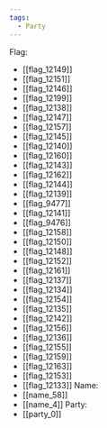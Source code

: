 ```yaml
---
tags:
  - Party
---
```

Flag:
- [[flag_12149]]
- [[flag_12151]]
- [[flag_12146]]
- [[flag_12199]]
- [[flag_12138]]
- [[flag_12147]]
- [[flag_12157]]
- [[flag_12145]]
- [[flag_12140]]
- [[flag_12160]]
- [[flag_12143]]
- [[flag_12162]]
- [[flag_12144]]
- [[flag_12139]]
- [[flag_9477]]
- [[flag_12141]]
- [[flag_9476]]
- [[flag_12158]]
- [[flag_12150]]
- [[flag_12148]]
- [[flag_12152]]
- [[flag_12161]]
- [[flag_12137]]
- [[flag_12134]]
- [[flag_12154]]
- [[flag_12135]]
- [[flag_12142]]
- [[flag_12156]]
- [[flag_12136]]
- [[flag_12155]]
- [[flag_12159]]
- [[flag_12163]]
- [[flag_12153]]
- [[flag_12133]]
Name:
- [[name_58]]
- [[name_4]]
Party:
- [[party_0]]
